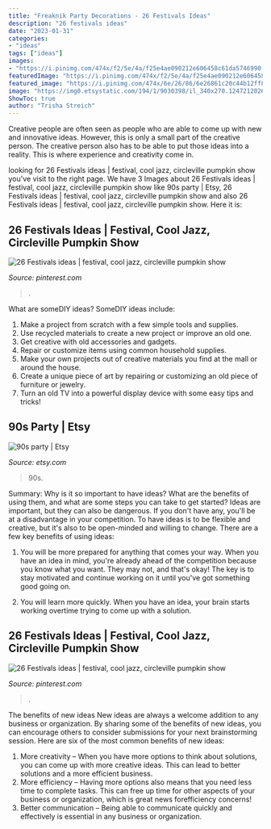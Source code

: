```yaml
---
title: "Freaknik Party Decorations - 26 Festivals Ideas"
description: "26 festivals ideas"
date: "2023-01-31"
categories:
- "ideas"
tags: ["ideas"]
images:
- "https://i.pinimg.com/474x/f2/5e/4a/f25e4ae090212e606458c61da5746990--festivals.jpg"
featuredImage: "https://i.pinimg.com/474x/f2/5e/4a/f25e4ae090212e606458c61da5746990--festivals.jpg"
featured_image: "https://i.pinimg.com/474x/6e/26/86/6e26861c20c44b12ff855861bbecf1c0--festivals.jpg"
image: "https://img0.etsystatic.com/194/1/9030398/il_340x270.1247212026_3hsu.jpg"
ShowToc: true
author: "Trisha Streich"
---
```



Creative people are often seen as people who are able to come up with new and innovative ideas. However, this is only a small part of the creative person. The creative person also has to be able to put those ideas into a reality. This is where experience and creativity come in.

	

		
looking for 26 Festivals ideas | festival, cool jazz, circleville pumpkin show you've visit to the right page. We have 3 Images about 26 Festivals ideas | festival, cool jazz, circleville pumpkin show like 90s party | Etsy, 26 Festivals ideas | festival, cool jazz, circleville pumpkin show and also 26 Festivals ideas | festival, cool jazz, circleville pumpkin show. Here it is:
		
    
## 26 Festivals Ideas | Festival, Cool Jazz, Circleville Pumpkin Show

<img loading=lazy src="https://i.pinimg.com/474x/6e/26/86/6e26861c20c44b12ff855861bbecf1c0--festivals.jpg" onerror="this.onerror=null;this.src='https://tse4.mm.bing.net/th?id=OIP.X2oImnq4qpv3CtcHX665mQAAAA&amp;pid=15.1';" alt="26 Festivals ideas | festival, cool jazz, circleville pumpkin show">

_Source: pinterest.com_

>. 

	

What are someDIY ideas?
SomeDIY ideas include:
1. Make a project from scratch with a few simple tools and supplies. 
2. Use recycled materials to create a new project or improve an old one. 
3. Get creative with old accessories and gadgets. 
4. Repair or customize items using common household supplies. 
5. Make your own projects out of creative materials you find at the mall or around the house. 
6. Create a unique piece of art by repairing or customizing an old piece of furniture or jewelry. 
7. Turn an old TV into a powerful display device with some easy tips and tricks!

    
## 90s Party | Etsy

<img loading=lazy src="https://img0.etsystatic.com/194/1/9030398/il_340x270.1247212026_3hsu.jpg" onerror="this.onerror=null;this.src='https://tse4.mm.bing.net/th?id=OIP.7W3pr1p6dC2rl4D3zz4t_QAAAA&amp;pid=15.1';" alt="90s party | Etsy">

_Source: etsy.com_

>90s. 

	

Summary: Why is it so important to have ideas? What are the benefits of using them, and what are some steps you can take to get started?
Ideas are important, but they can also be dangerous. If you don't have any, you'll be at a disadvantage in your competition. To have ideas is to be flexible and creative, but it's also to be open-minded and willing to change. There are a few key benefits of using ideas: 
1) You will be more prepared for anything that comes your way. When you have an idea in mind, you're already ahead of the competition because you know what you want. They may not, and that's okay! The key is to stay motivated and continue working on it until you've got something good going on. 

2) You will learn more quickly. When you have an idea, your brain starts working overtime trying to come up with a solution.

    
## 26 Festivals Ideas | Festival, Cool Jazz, Circleville Pumpkin Show

<img loading=lazy src="https://i.pinimg.com/474x/f2/5e/4a/f25e4ae090212e606458c61da5746990--festivals.jpg" onerror="this.onerror=null;this.src='https://tse1.mm.bing.net/th?id=OIP.McHun6UvHXWtqVI33Zy5XgAAAA&amp;pid=15.1';" alt="26 Festivals ideas | festival, cool jazz, circleville pumpkin show">

_Source: pinterest.com_

>. 

	

The benefits of new ideas
New ideas are always a welcome addition to any business or organization. By sharing some of the benefits of new ideas, you can encourage others to consider submissions for your next brainstorming session. Here are six of the most common benefits of new ideas: 
1. More creativity – When you have more options to think about solutions, you can come up with more creative ideas. This can lead to better solutions and a more efficient business. 
2. More efficiency – Having more options also means that you need less time to complete tasks. This can free up time for other aspects of your business or organization, which is great news forefficiency concerns! 
3. Better communication – Being able to communicate quickly and effectively is essential in any business or organization.

